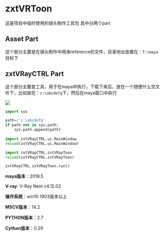 # zxtVRToon


这是项目中临时使用的镜头制作工具包
其中分两个part
## Asset Part
这个部分主要是在镜头制作中用来reference的文件，目录地址放置在：`T:\maya`目标下
## zxtVRayCTRL Part
这个部分主要是工具，用于在maya中执行，下载下来后，放在一个随便什么空文件下，比如放在：`c:\abcdefg`下，然后在maya窗口中执行

![](http://www.zxto.top:30000//johnny/mypicgo/uploads/6ca6484b3b9e02da2c882b9f9d427297/20200312032835.png)
```python
import sys

path=r'c:\abcdefg'
if path not in sys.path:
	sys.path.append(path)
	
import zxtVRayCTRL.ui.MainWindow
reload(zxtVRayCTRL.ui.MainWindow)

import zxtVRayCTRL.zxtVRayToon
reload(zxtVRayCTRL.zxtVRayToon)

zxtVRayCTRL.zxtVRayToon.run()

```

**maya版本**：2018.5

**V-ray**: V-Ray Next v4.12.02

**操作系统**：win10 1903版本以上

**MSCV版本**：14.2

**PYTHON版本**：2.7

**Cython版本**：0.29